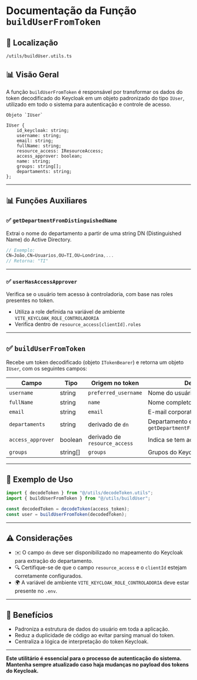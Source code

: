 # Documentação da Função `buildUserFromToken`

## 📁 Localização
`/utils/buildUser.utils.ts`

## 📊 Visão Geral

A função `buildUserFromToken` é responsável por transformar os dados do token decodificado do Keycloak em um objeto padronizado do tipo `IUser`, utilizado em todo o sistema para autenticação e controle de acesso.

```tsx
Objeto `IUser`

IUser {
    id_keycloak: string;
    username: string;
    email: string;
    fullName: string;
    resource_access: IResourceAccess;
    access_approver: boolean;
    name: string;
    groups: string[];
    departaments: string;
};
```

---

## 📊 Funções Auxiliares

### ✅ `getDepartmentFromDistinguishedName`

Extrai o nome do departamento a partir de uma string DN (Distinguished Name) do Active Directory.

```ts
// Exemplo:
CN=João,CN=Usuarios,OU=TI,OU=Londrina,...
// Retorna: "TI"
```

---

### ✅ `userHasAccessApprover`

Verifica se o usuário tem acesso à controladoria, com base nas roles presentes no token.

- Utiliza a role definida na variável de ambiente `VITE_KEYCLOAK_ROLE_CONTROLADORIA`
- Verifica dentro de `resource_access[clientId].roles`

---

## ✅ `buildUserFromToken`

Recebe um token decodificado (objeto `ITokenBearer`) e retorna um objeto `IUser`, com os seguintes campos:

| Campo              | Tipo     | Origem no token                      | Descrição                                                      |
|--------------------|----------|--------------------------------------|----------------------------------------------------------------|
| `username`         | string   | `preferred_username`                 | Nome do usuário                                                |
| `fullName`         | string   | `name`                               | Nome completo                                                  |
| `email`            | string   | `email`                              | E-mail corporativo                                             |
| `departaments`     | string   | derivado de `dn`                     | Departamento extraído via `getDepartmentFromDistinguishedName` |
| `access_approver`  | boolean  | derivado de `resource_access`        | Indica se tem acesso à controladoria                           |
| `groups`           | string[] | `groups`                             | Grupos do Keycloak                                             |

---

## 📅 Exemplo de Uso

```ts
import { decodeToken } from "@/utils/decodeToken.utils";
import { buildUserFromToken } from "@/utils/buildUser";

const decodedToken = decodeToken(access_token);
const user = buildUserFromToken(decodedToken);
```

---

## ⚠️ Considerações

- ✉️ O campo `dn` deve ser disponibilizado no mapeamento do Keycloak para extração do departamento.
- 🔍 Certifique-se de que o campo `resource_access` e o `clientId` estejam corretamente configurados.
- 🌍 A variável de ambiente `VITE_KEYCLOAK_ROLE_CONTROLADORIA` deve estar presente no `.env`.

---

## 🚀 Benefícios

- Padroniza a estrutura de dados do usuário em toda a aplicação.
- Reduz a duplicidade de código ao evitar parsing manual do token.
- Centraliza a lógica de interpretação do token Keycloak.

---

**Este utilitário é essencial para o processo de autenticação do sistema. Mantenha sempre atualizado caso haja mudanças no payload dos tokens do Keycloak.**
